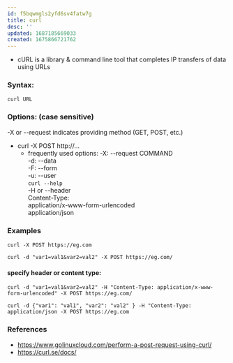 ```yaml
---
id: f5bqwmgls2yfd6sv4fatw7g
title: curl
desc: ''
updated: 1687185669033
created: 1675866721762
---
```

- cURL is a library & command line tool that completes IP transfers of data using URLs

### Syntax: 
```
curl URL
```
### Options: (case sensitive)
-X or --request  indicates providing method (GET, POST, etc.)  
- curl -X POST http://...
	- frequently used options:
		-X: --request COMMAND  
        -d: --data  
		-F: --form  
		-u: --user  
	    `curl --help`  
		-H or --header  
            Content-Type:  
                application/x-www-form-urlencoded  
                application/json

### Examples
```curl -X POST https://eg.com```

```curl -d "var1=val1&var2=val2" -X POST https://eg.com/```

#### specify header or content type:
```curl -d "var1=val1&var2=val2" -H "Content-Type: application/x-www-form-urlencoded" -X POST https://eg.com/```

``` curl -d {"var1": "val1", "var2": "val2" } -H "Content-Type: application/json -X POST https://eg.com ```


### References
* https://www.golinuxcloud.com/perform-a-post-request-using-curl/
* https://curl.se/docs/